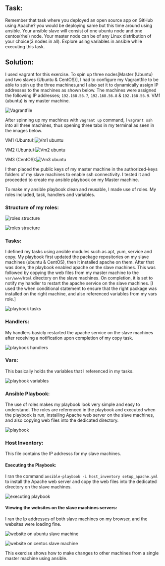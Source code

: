 ## Task:
Remember that task where you deployed an open source app on GitHub using Apache?
you would be deploying same but this time around using ansible.
Your ansible slave will consist of one ubuntu node and one centos(rhel) node.
Your master node can be of any Linux distribution of your choice(3 nodes in all).
Explore using variables in ansible while executing this task.

## Solution:

I used vagrant for this exercise. To spin up three nodes[Master (Ubuntu) and two slaves (Ubuntu & CentOS)], I had to configure my Vagrantfile to be able to spin up the three machines,and I also set it to dynamically assign IP addresses to the machines as shown below. The machines were assigned the following IP addresses; `192.168.56.7`, `192.168.56.8` & `192.168.56.9`. VM1 (ubuntu) is my master machine.

![Vagrantfile](altschl-hw3-images/Vagrantfile.png)

After spinning up my machines with `vagrant up` command, I `vagrant ssh` into all three machines, thus opening three tabs in my terminal as seen in the images below. 

VM1 (Ubuntu):![Vm1 ubuntu](altschl-hw3-images/vm1-ubuntu.png)

VM2 (Ubuntu):![Vm2 ubuntu](altschl-hw3-images/vm2-ubuntu.png)

VM3 (CentOS):![Vm3 ubuntu](altschl-hw3-images/vm3-centos.png)

I then placed the public keys of my master machine in the authorized-keys folders of my slave machines to enable ssh connectivity. I tested it and proceeded to create my ansible playbook on my Master machine.

To make my ansible playbook clean and reusable, I made use of roles. My roles included, task, handlers and variables.

### Structure of my roles:

![roles structure](<altschl-hw3-images/ansible roles.png>)

![roles structure](<altschl-hw3-images/role structure.png>)

### Tasks:

I defined my tasks using ansible modules such as apt, yum, service and copy.
My playbook first updated the package repositories on my slave machines (ubuntu & CentOS), then it installed apache on them. After that was done, the playbook enabled apache on the slave machines. This was followed by copying the web files from my master machine to the `var/www/html` directory on the slave machines. On completion, it is set to notify my handler to restart the apache service on the slave machines.
[I used the when conditional statement to ensure that the right package was installed on the right machine, and also referenced variables from my vars role.]

![playbook tasks](altschl-hw3-images/tasks.png)

### Handlers:

My handlers basicly restarted the apache service on the slave machines after receiving a notification upon completion of my copy task.

![playbook handlers](altschl-hw3-images/handlers.png)

### Vars:

This basically holds the variables that I referenced in my tasks.

![playbook variables](altschl-hw3-images/vars.png)

### Ansible Playbook:

The use of roles makes my playbook look very simple and easy to understand. The roles are referenced in the playbook and executed when the playbook is run, installing Apache web server on the slave machines, and also copying web files into the dedicated directory.

![playbook](altschl-hw3-images/playbook.png)

### Host Inventory:
This file contains the IP addresss for my slave machines.

#### Executing the Playbook:

I ran the command `ansible-playbook -i host_inventory setup_apache.yml` to install the Apache web server and copy the web files into the dedicated directory on the slave machines.

![executing playbook](<altschl-hw3-images/running playbook.png>)

#### Viewing the websites on the slave machines servers:

I ran the Ip addresses of both slave machines on my browser, and the websites were loading fine.

![website on ubuntu slave machine](<altschl-hw3-images/Ubuntu slave.png>)

![website on centos slave machine](<altschl-hw3-images/centos slave.png>)


This exercise shows how to make changes to other machines from a single master machine using ansible.